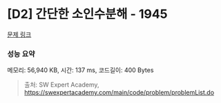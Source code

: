 # [D2] 간단한 소인수분해 - 1945 

[문제 링크](https://swexpertacademy.com/main/code/problem/problemDetail.do?contestProbId=AV5Pl0Q6ANQDFAUq) 

### 성능 요약

메모리: 56,940 KB, 시간: 137 ms, 코드길이: 400 Bytes



> 출처: SW Expert Academy, https://swexpertacademy.com/main/code/problem/problemList.do